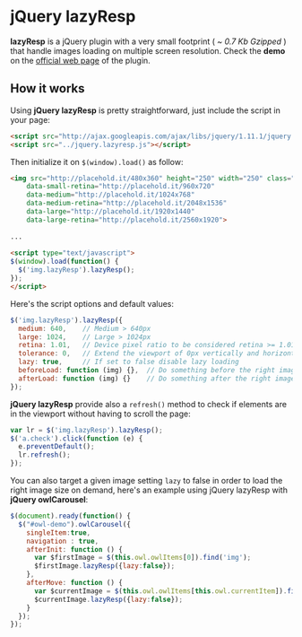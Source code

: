 jQuery lazyResp
========

**lazyResp** is a jQuery plugin with a very small footprint ( *~ 0.7 Kb Gzipped* ) that handle images loading on multiple screen resolution. Check the **demo** on the [official web page](http://codeb.it/lazyresp/) of the plugin.

## How it works

Using **jQuery lazyResp** is pretty straightforward, just include the script in your page:
```html
<script src="http://ajax.googleapis.com/ajax/libs/jquery/1.11.1/jquery.min.js"></script>
<script src="../jquery.lazyresp.js"></script>
```
Then initialize it on `$(window).load()` as follow:

```html
<img src="http://placehold.it/480x360" height="250" width="250" class="lazyResp"
    data-small-retina="http://placehold.it/960x720" 
    data-medium="http://placehold.it/1024x768" 
    data-medium-retina="http://placehold.it/2048x1536" 
    data-large="http://placehold.it/1920x1440" 
    data-large-retina="http://placehold.it/2560x1920">
  
...
  
<script type="text/javascript">
$(window).load(function() {
  $('img.lazyResp').lazyResp();
});
</script>
```
Here's the script options and default values:
```javascript
$('img.lazyResp').lazyResp({
  medium: 640,    // Medium > 640px
  large: 1024,    // Large > 1024px
  retina: 1.01,   // Device pixel ratio to be considered retina >= 1.01
  tolerance: 0,   // Extend the viewport of 0px vertically and horizontally
  lazy: true,     // If set to false disable lazy loading
  beforeLoad: function (img) {},  // Do something before the right image is loaded
  afterLoad: function (img) {}    // Do something after the right image is loaded
});
```
**jQuery lazyResp** provide also a `refresh()` method to check if elements are in the viewport without having to scroll the page:
```javascript
var lr = $('img.lazyResp').lazyResp();
$('a.check').click(function (e) {
  e.preventDefault();
  lr.refresh();
});
```
You can also target a given image setting `lazy` to false in order to load the right image size on demand, here's an example using jQuery lazyResp with **jQuery owlCarousel**:
```javascript
$(document).ready(function() {
  $("#owl-demo").owlCarousel({
    singleItem:true,
    navigation : true,
    afterInit: function () {
      var $firstImage = $(this.owl.owlItems[0]).find('img');
      $firstImage.lazyResp({lazy:false});
    },
    afterMove: function () {
      var $currentImage = $(this.owl.owlItems[this.owl.currentItem]).find('img');
      $currentImage.lazyResp({lazy:false});
    }
  });
});
```

